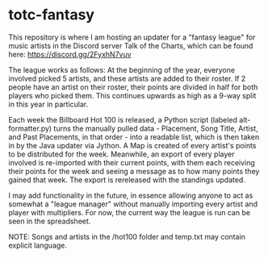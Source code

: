 # totc-fantasy

This repository is where I am hosting an updater for a "fantasy league" for music artists in the Discord server Talk of the Charts, which can be found here: https://discord.gg/2FyxhN7vuv

The league works as follows: At the beginning of the year, everyone involved picked 5 artists, and these artists are added to their roster. If 2 people have an artist on their roster, their points are divided in half for both players who picked them. This continues upwards as high as a 9-way split in this year in particular.

Each week the Billboard Hot 100 is released, a Python script (labeled alt-formatter.py) turns the manually pulled data - Placement, Song Title, Artist, and Past Placements, in that order - into a readable list, which is then taken in by the Java updater via Jython. A Map is created of every artist's points to be distributed for the week. Meanwhile, an export of every player involved is re-imported with their current points, with them each receiving their points for the week and seeing a message as to how many points they gained that week. The export is rereleased with the standings updated.

I may add functionality in the future, in essence allowing anyone to act as somewhat a "league manager" without manually importing every artist and player with multipliers. For now, the current way the league is run can be seen in the spreadsheet.

NOTE: Songs and artists in the /hot100 folder and temp.txt may contain explicit language.
